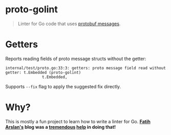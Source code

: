 proto-golint
===

> Linter for Go code that uses [protobuf messages](https://developers.google.com/protocol-buffers/).

# Getters

Reports reading fields of proto message structs without the getter:

```
internal/test/proto.go:33:3: getters: proto message field read without getter: t.Embedded (proto-golint)
                t.Embedded,
```

Supports `--fix` flag to apply the suggested fix directly.

# Why?

This is mostly a fun project to learn how to write a linter for Go. **[Fatih Arslan's][fatih] blog was a [tremendous][analysis] [help][fix] in doing that!**

[fatih]: https://arslan.io/
[analysis]: https://arslan.io/2019/06/13/using-go-analysis-to-write-a-custom-linter/
[fix]: https://arslan.io/2020/07/07/using-go-analysis-to-fix-your-source-code/